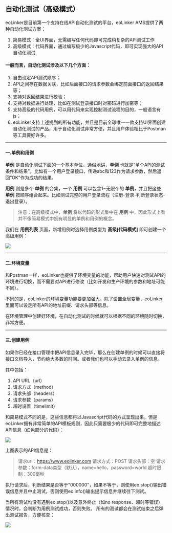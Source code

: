 ## 自动化测试（高级模式）
eoLinker是目前第一个支持在线API自动化测试的平台，eoLinker AMS提供了两种自动化测试方案：
1. 简易模式：全UI界面，无需编写任何代码即可完成稍复杂的API测试工作
2. 高级模式：代码界面，通过编写极少的Javascript代码，即可实现强大的API自动化测试

#### 一般而言，自动化测试涉及以下几个方面：
1. 自由设定API测试顺序；
2. API之间存在数据关联，比如后面接口的请求参数会绑定前面接口的返回结果等；
3. 支持对返回结果进行校验；
4. 支持对数据进行处理，比如在测试登录接口时对密码进行加密等；
5. 支持高级的代码用例，可以用代码来实现控制测试流程的目的，一般语言有js；
6. eoLinker支持上述提到的所有功能，并且是目前全球唯一一款支持UI界面创建自动化测试的产品，用于自动化测试非常方便，并且用户体验相比于Postman等工具要好许多。

---

#### 一.单例和用例
**单例** 是自动化测试下面的一个基本单位，通俗地讲，**单例** 也就是“单个API的测试条件和结果”。比如有一个用户登录接口，传递abc和123作为请求参数，然后返回”OK”作为成功的结果。

**用例** 则是多个 **单例** 的合集，一个 **用例** 可以包含1~无限个的 **单例**，并且把这些 **单例** 按顺序组合起来。比如测试完整的用户登录流程（注册-登录-判断登录状态-退出登录）。

> 注意：在高级模式中，**单例** 将以代码的形式集中在 **用例** 中，因此形式上看并不像简易模式中拥有明显的单例和用例的概念。

我们在 **用例列表** 页面，新增用例时选择用例类型为 **高级[代码模式]** 即可创建一个高级用例：

![](http://data.eolinker.com/course/Fdpa3XS5fc91a20638e53049148e3112043f83f4706f84d)

---

#### 二.环境变量
和Postman一样，eoLinker也提供了环境变量的功能，帮助用户快速对测试API的环境进行切换，而不需要对API进行修改（比如开发和生产环境的参数和地址可能不同）。

不同的是，eoLinker的环境变量功能要更加强大，除了设置全局变量，eoLinker里面可以设定所有API的地址前缀、请求头部等信息。

在环境管理中创建好环境，在自动化测试的时候就可以根据不同的环境随时切换，非常方便。

---

#### 三.创建用例
如果你已经在接口管理中把API信息录入完毕，那么在创建单例的时候可以直接将接口文档导入，节约绝大多数的时间。或者我们也可以手动去录入单例的信息。

其中包括：
1. API URL（url）
2. 请求方式（method）
3. 请求头部（headers）
4. 请求参数（params）
5. 超时设置（timelimit）

和简易模式不同的是，这些信息都将以Javascript代码的方式呈现出来。但是eoLinker拥有非常简单的API模板规则，因此只需要极少的代码即可完整地描述API信息（红色部分的代码）：

![](http://data.eolinker.com/course/NPaCExX831827b796933d967598e632bc0546a35b72e292)

上图表示的API信息是：
> 请求url：https://www.eolinker.com
请求方式：POST
请求头部：空
请求参数：form-data类型（默认），name=hello，password=world
超时限制：300毫秒

执行请求后，判断结果是否等于"000000"，如果不等于，则使用eo.stop()输出错误信息并且中止测试，否则使用eo.info()输出提示信息并继续往下测试。

当所有测试均没有遇到eo.stop()以及意外终止（如no response、超时等错误）情况时，会判断为用例测试成功，否则失败。
所有的测试都会在测试结束之后弹出测试报告，方便核查：

![](http://data.eolinker.com/course/yqDWNZef16431737ae4e724b62aa02bb8518451d2660b0b)